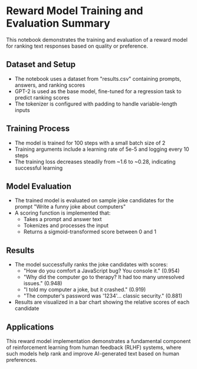 # Reward Model Training and Evaluation Summary

This notebook demonstrates the training and evaluation of a reward model for ranking text responses based on quality or preference.

## Dataset and Setup
- The notebook uses a dataset from "results.csv" containing prompts, answers, and ranking scores
- GPT-2 is used as the base model, fine-tuned for a regression task to predict ranking scores
- The tokenizer is configured with padding to handle variable-length inputs

## Training Process
- The model is trained for 100 steps with a small batch size of 2
- Training arguments include a learning rate of 5e-5 and logging every 10 steps
- The training loss decreases steadily from ~1.6 to ~0.28, indicating successful learning

## Model Evaluation
- The trained model is evaluated on sample joke candidates for the prompt "Write a funny joke about computers"
- A scoring function is implemented that:
  - Takes a prompt and answer text
  - Tokenizes and processes the input
  - Returns a sigmoid-transformed score between 0 and 1

## Results
- The model successfully ranks the joke candidates with scores:
  - "How do you comfort a JavaScript bug? You console it." (0.954)
  - "Why did the computer go to therapy? It had too many unresolved issues." (0.948)
  - "I told my computer a joke, but it crashed." (0.919)
  - "The computer's password was '1234'... classic security." (0.881)
- Results are visualized in a bar chart showing the relative scores of each candidate

## Applications
This reward model implementation demonstrates a fundamental component of reinforcement learning from human feedback (RLHF) systems, where such models help rank and improve AI-generated text based on human preferences.
